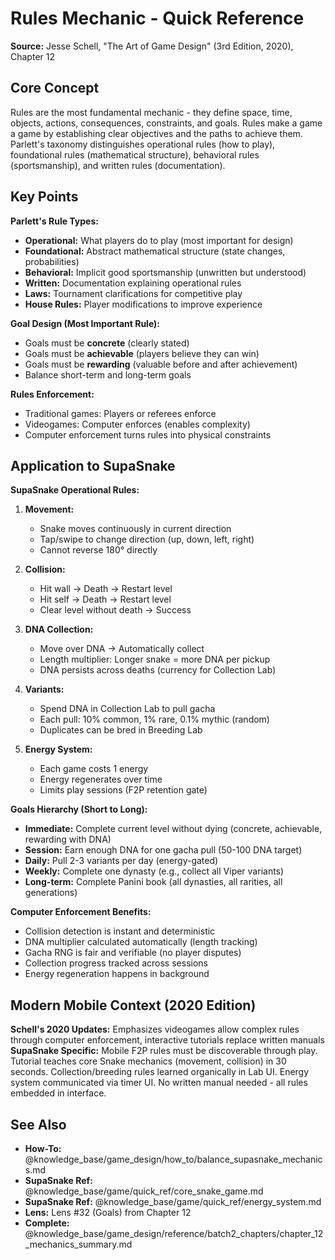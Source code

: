 # Rules Mechanic - Quick Reference

**Source:** Jesse Schell, "The Art of Game Design" (3rd Edition, 2020), Chapter 12

## Core Concept

Rules are the most fundamental mechanic - they define space, time, objects, actions, consequences, constraints, and goals. Rules make a game a game by establishing clear objectives and the paths to achieve them. Parlett's taxonomy distinguishes operational rules (how to play), foundational rules (mathematical structure), behavioral rules (sportsmanship), and written rules (documentation).

## Key Points

**Parlett's Rule Types:**
- **Operational:** What players do to play (most important for design)
- **Foundational:** Abstract mathematical structure (state changes, probabilities)
- **Behavioral:** Implicit good sportsmanship (unwritten but understood)
- **Written:** Documentation explaining operational rules
- **Laws:** Tournament clarifications for competitive play
- **House Rules:** Player modifications to improve experience

**Goal Design (Most Important Rule):**
- Goals must be **concrete** (clearly stated)
- Goals must be **achievable** (players believe they can win)
- Goals must be **rewarding** (valuable before and after achievement)
- Balance short-term and long-term goals

**Rules Enforcement:**
- Traditional games: Players or referees enforce
- Videogames: Computer enforces (enables complexity)
- Computer enforcement turns rules into physical constraints

## Application to SupaSnake

**SupaSnake Operational Rules:**

1. **Movement:**
   - Snake moves continuously in current direction
   - Tap/swipe to change direction (up, down, left, right)
   - Cannot reverse 180° directly

2. **Collision:**
   - Hit wall → Death → Restart level
   - Hit self → Death → Restart level
   - Clear level without death → Success

3. **DNA Collection:**
   - Move over DNA → Automatically collect
   - Length multiplier: Longer snake = more DNA per pickup
   - DNA persists across deaths (currency for Collection Lab)

4. **Variants:**
   - Spend DNA in Collection Lab to pull gacha
   - Each pull: 10% common, 1% rare, 0.1% mythic (random)
   - Duplicates can be bred in Breeding Lab

5. **Energy System:**
   - Each game costs 1 energy
   - Energy regenerates over time
   - Limits play sessions (F2P retention gate)

**Goals Hierarchy (Short to Long):**
- **Immediate:** Complete current level without dying (concrete, achievable, rewarding with DNA)
- **Session:** Earn enough DNA for one gacha pull (50-100 DNA target)
- **Daily:** Pull 2-3 variants per day (energy-gated)
- **Weekly:** Complete one dynasty (e.g., collect all Viper variants)
- **Long-term:** Complete Panini book (all dynasties, all rarities, all generations)

**Computer Enforcement Benefits:**
- Collision detection is instant and deterministic
- DNA multiplier calculated automatically (length tracking)
- Gacha RNG is fair and verifiable (no player disputes)
- Collection progress tracked across sessions
- Energy regeneration happens in background

## Modern Mobile Context (2020 Edition)

**Schell's 2020 Updates:** Emphasizes videogames allow complex rules through computer enforcement, interactive tutorials replace written manuals
**SupaSnake Specific:** Mobile F2P rules must be discoverable through play. Tutorial teaches core Snake mechanics (movement, collision) in 30 seconds. Collection/breeding rules learned organically in Lab UI. Energy system communicated via timer UI. No written manual needed - all rules embedded in interface.

## See Also

- **How-To:** @knowledge_base/game_design/how_to/balance_supasnake_mechanics.md
- **SupaSnake Ref:** @knowledge_base/game/quick_ref/core_snake_game.md
- **SupaSnake Ref:** @knowledge_base/game/quick_ref/energy_system.md
- **Lens:** Lens #32 (Goals) from Chapter 12
- **Complete:** @knowledge_base/game_design/reference/batch2_chapters/chapter_12_mechanics_summary.md
